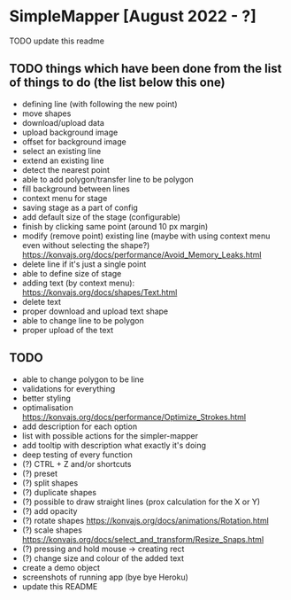 # SimpleMapper [August 2022 - ?]

TODO update this readme

## TODO things which have been done from the list of things to do (the list below this one)

- defining line (with following the new point)
- move shapes
- download/upload data
- upload background image
- offset for background image
- select an existing line
- extend an existing line
- detect the nearest point
- able to add polygon/transfer line to be polygon
- fill background between lines
- context menu for stage
- saving stage as a part of config
- add default size of the stage (configurable)
- finish by clicking same point (around 10 px margin)
- modify (remove point) existing line (maybe with using context menu even without selecting the shape?) https://konvajs.org/docs/performance/Avoid_Memory_Leaks.html
- delete line if it's just a single point
- able to define size of stage
- adding text (by context menu): https://konvajs.org/docs/shapes/Text.html
- delete text
- proper download and upload text shape
- able to change line to be polygon
- proper upload of the text

## TODO

- able to change polygon to be line
- validations for everything
- better styling
- optimalisation https://konvajs.org/docs/performance/Optimize_Strokes.html
- add description for each option
- list with possible actions for the simpler-mapper
- add tooltip with description what exactly it's doing
- deep testing of every function
- (?) CTRL + Z and/or shortcuts
- (?) preset
- (?) split shapes
- (?) duplicate shapes
- (?) possible to draw straight lines (prox calculation for the X or Y)
- (?) add opacity
- (?) rotate shapes https://konvajs.org/docs/animations/Rotation.html
- (?) scale shapes https://konvajs.org/docs/select_and_transform/Resize_Snaps.html
- (?) pressing and hold mouse -> creating rect
- (?) change size and colour of the added text
- create a demo object
- screenshots of running app (bye bye Heroku)
- update this README
